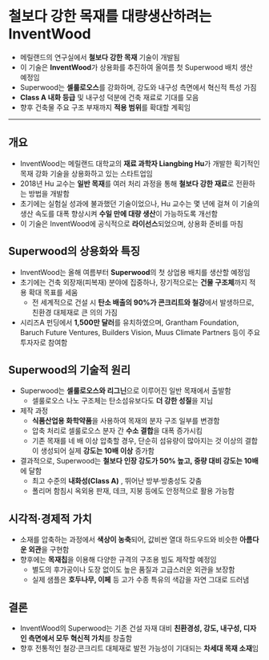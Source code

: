 # 철보다 강한 목재를 대량생산하려는 InventWood


* 메릴랜드의 연구실에서 **철보다 강한 목재** 기술이 개발됨
* 이 기술은 **InventWood**가 상용화를 추진하여 올여름 첫 Superwood 배치 생산 예정임
* Superwood는 **셀룰로오스**를 강화하며, 강도와 내구성 측면에서 혁신적 특성 가짐
* **Class A 내화 등급** 및 내구성 덕분에 건축 재료로 기대를 모음
* 향후 건축물 주요 구조 부재까지 **적용 범위**를 확대할 계획임

---

개요
--

* InventWood는 메릴랜드 대학교의 **재료 과학자 Liangbing Hu**가 개발한 획기적인 목재 강화 기술을 상용화하고 있는 스타트업임
* 2018년 Hu 교수는 **일반 목재**를 여러 처리 과정을 통해 **철보다 강한 재료**로 전환하는 방법을 개발함
* 초기에는 실험실 성과에 불과했던 기술이었으나, Hu 교수는 몇 년에 걸쳐 이 기술의 생산 속도를 대폭 향상시켜 **수일 만에 대량 생산**이 가능하도록 개선함
* 이 기술은 InventWood에 공식적으로 **라이선스**되었으며, 상용화 준비를 마침

Superwood의 상용화와 특징
------------------

* InventWood는 올해 여름부터 **Superwood**의 첫 상업용 배치를 생산할 예정임
* 초기에는 건축 외장재(피복재) 분야에 집중하나, 장기적으로는 **건물 구조체**까지 적용 확대 목표를 세움
  + 전 세계적으로 건설 시 **탄소 배출의 90%가 콘크리트와 철강**에서 발생하므로, 친환경 대체재로 큰 의의 가짐
* 시리즈A 펀딩에서 **1,500만 달러**를 유치하였으며, Grantham Foundation, Baruch Future Ventures, Builders Vision, Muus Climate Partners 등이 주요 투자자로 참여함

Superwood의 기술적 원리
-----------------

* Superwood는 **셀룰로오스와 리그닌**으로 이루어진 일반 목재에서 출발함
  + 셀룰로오스 나노 구조체는 탄소섬유보다도 **더 강한 성질**을 지님
* 제작 과정
  + **식품산업용 화학약품**을 사용하여 목재의 분자 구조 일부를 변경함
  + 압축 처리로 셀룰로오스 분자 간 **수소 결합**을 대폭 증가시킴
  + 기존 목재를 네 배 이상 압축할 경우, 단순히 섬유량이 많아지는 것 이상의 결합이 생성되어 실제 **강도는 10배 이상** 증가함
* 결과적으로, Superwood는 **철보다 인장 강도가 50% 높고, 중량 대비 강도는 10배**에 달함
  + 최고 수준의 **내화성(Class A)** , 뛰어난 방부·방충성도 갖춤
  + 폴리머 함침시 옥외용 판재, 데크, 지붕 등에도 안정적으로 활용 가능함

시각적·경제적 가치
----------

* 소재를 압축하는 과정에서 **색상이 농축**되어, 값비싼 열대 하드우드와 비슷한 **아름다운 외관**을 구현함
* 향후에는 **목재칩**을 이용해 다양한 규격의 구조용 빔도 제작할 예정임
  + 별도의 후가공이나 도장 없이도 높은 품질과 고급스러운 외관을 보장함
  + 실제 샘플은 **호두나무, 이페** 등 고가 수종 특유의 색감을 자연 그대로 드러냄

결론
--

* InventWood의 Superwood는 기존 건설 자재 대비 **친환경성, 강도, 내구성, 디자인 측면에서 모두 혁신적 가치**를 창출함
* 향후 전통적인 철강·콘크리트 대체재로 발전 가능성이 기대되는 **차세대 목재 소재**임
